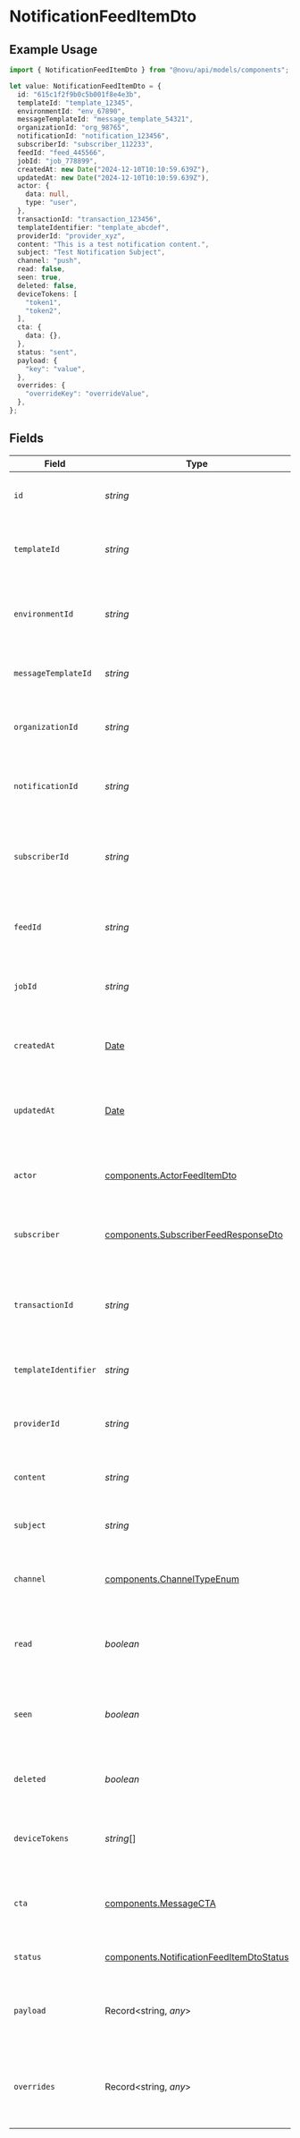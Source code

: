# NotificationFeedItemDto

## Example Usage

```typescript
import { NotificationFeedItemDto } from "@novu/api/models/components";

let value: NotificationFeedItemDto = {
  id: "615c1f2f9b0c5b001f8e4e3b",
  templateId: "template_12345",
  environmentId: "env_67890",
  messageTemplateId: "message_template_54321",
  organizationId: "org_98765",
  notificationId: "notification_123456",
  subscriberId: "subscriber_112233",
  feedId: "feed_445566",
  jobId: "job_778899",
  createdAt: new Date("2024-12-10T10:10:59.639Z"),
  updatedAt: new Date("2024-12-10T10:10:59.639Z"),
  actor: {
    data: null,
    type: "user",
  },
  transactionId: "transaction_123456",
  templateIdentifier: "template_abcdef",
  providerId: "provider_xyz",
  content: "This is a test notification content.",
  subject: "Test Notification Subject",
  channel: "push",
  read: false,
  seen: true,
  deleted: false,
  deviceTokens: [
    "token1",
    "token2",
  ],
  cta: {
    data: {},
  },
  status: "sent",
  payload: {
    "key": "value",
  },
  overrides: {
    "overrideKey": "overrideValue",
  },
};
```

## Fields

| Field                                                                                                | Type                                                                                                 | Required                                                                                             | Description                                                                                          | Example                                                                                              |
| ---------------------------------------------------------------------------------------------------- | ---------------------------------------------------------------------------------------------------- | ---------------------------------------------------------------------------------------------------- | ---------------------------------------------------------------------------------------------------- | ---------------------------------------------------------------------------------------------------- |
| `id`                                                                                                 | *string*                                                                                             | :heavy_check_mark:                                                                                   | Unique identifier for the notification.                                                              | 615c1f2f9b0c5b001f8e4e3b                                                                             |
| `templateId`                                                                                         | *string*                                                                                             | :heavy_check_mark:                                                                                   | Identifier for the template used to generate the notification.                                       | template_12345                                                                                       |
| `environmentId`                                                                                      | *string*                                                                                             | :heavy_check_mark:                                                                                   | Identifier for the environment where the notification is sent.                                       | env_67890                                                                                            |
| `messageTemplateId`                                                                                  | *string*                                                                                             | :heavy_check_mark:                                                                                   | Identifier for the message template used.                                                            | message_template_54321                                                                               |
| `organizationId`                                                                                     | *string*                                                                                             | :heavy_check_mark:                                                                                   | Identifier for the organization sending the notification.                                            | org_98765                                                                                            |
| `notificationId`                                                                                     | *string*                                                                                             | :heavy_check_mark:                                                                                   | Unique identifier for the notification instance.                                                     | notification_123456                                                                                  |
| `subscriberId`                                                                                       | *string*                                                                                             | :heavy_check_mark:                                                                                   | Unique identifier for the subscriber receiving the notification.                                     | subscriber_112233                                                                                    |
| `feedId`                                                                                             | *string*                                                                                             | :heavy_check_mark:                                                                                   | Identifier for the feed associated with the notification.                                            | feed_445566                                                                                          |
| `jobId`                                                                                              | *string*                                                                                             | :heavy_check_mark:                                                                                   | Identifier for the job that triggered the notification.                                              | job_778899                                                                                           |
| `createdAt`                                                                                          | [Date](https://developer.mozilla.org/en-US/docs/Web/JavaScript/Reference/Global_Objects/Date)        | :heavy_minus_sign:                                                                                   | Timestamp indicating when the notification was created.                                              | 2024-12-10T10:10:59.639Z                                                                             |
| `updatedAt`                                                                                          | [Date](https://developer.mozilla.org/en-US/docs/Web/JavaScript/Reference/Global_Objects/Date)        | :heavy_minus_sign:                                                                                   | Timestamp indicating when the notification was last updated.                                         | 2024-12-10T10:10:59.639Z                                                                             |
| `actor`                                                                                              | [components.ActorFeedItemDto](../../models/components/actorfeeditemdto.md)                           | :heavy_minus_sign:                                                                                   | Actor details related to the notification, if applicable.                                            |                                                                                                      |
| `subscriber`                                                                                         | [components.SubscriberFeedResponseDto](../../models/components/subscriberfeedresponsedto.md)         | :heavy_minus_sign:                                                                                   | Subscriber details associated with this notification.                                                |                                                                                                      |
| `transactionId`                                                                                      | *string*                                                                                             | :heavy_check_mark:                                                                                   | Unique identifier for the transaction associated with the notification.                              | transaction_123456                                                                                   |
| `templateIdentifier`                                                                                 | *string*                                                                                             | :heavy_minus_sign:                                                                                   | Identifier for the template used, if applicable.                                                     | template_abcdef                                                                                      |
| `providerId`                                                                                         | *string*                                                                                             | :heavy_minus_sign:                                                                                   | Identifier for the provider that sends the notification.                                             | provider_xyz                                                                                         |
| `content`                                                                                            | *string*                                                                                             | :heavy_check_mark:                                                                                   | The main content of the notification.                                                                | This is a test notification content.                                                                 |
| `subject`                                                                                            | *string*                                                                                             | :heavy_minus_sign:                                                                                   | The subject line for email notifications, if applicable.                                             | Test Notification Subject                                                                            |
| `channel`                                                                                            | [components.ChannelTypeEnum](../../models/components/channeltypeenum.md)                             | :heavy_check_mark:                                                                                   | The channel through which the notification is sent.                                                  |                                                                                                      |
| `read`                                                                                               | *boolean*                                                                                            | :heavy_check_mark:                                                                                   | Indicates whether the notification has been read by the subscriber.                                  | false                                                                                                |
| `seen`                                                                                               | *boolean*                                                                                            | :heavy_check_mark:                                                                                   | Indicates whether the notification has been seen by the subscriber.                                  | true                                                                                                 |
| `deleted`                                                                                            | *boolean*                                                                                            | :heavy_check_mark:                                                                                   | Indicates whether the notification has been deleted.                                                 | false                                                                                                |
| `deviceTokens`                                                                                       | *string*[]                                                                                           | :heavy_minus_sign:                                                                                   | Device tokens for push notifications, if applicable.                                                 | [<br/>"token1",<br/>"token2"<br/>]                                                                   |
| `cta`                                                                                                | [components.MessageCTA](../../models/components/messagecta.md)                                       | :heavy_check_mark:                                                                                   | Call-to-action information associated with the notification.                                         |                                                                                                      |
| `status`                                                                                             | [components.NotificationFeedItemDtoStatus](../../models/components/notificationfeeditemdtostatus.md) | :heavy_check_mark:                                                                                   | Current status of the notification.                                                                  | sent                                                                                                 |
| `payload`                                                                                            | Record<string, *any*>                                                                                | :heavy_minus_sign:                                                                                   | The payload that was used to send the notification trigger.                                          | {<br/>"key": "value"<br/>}                                                                           |
| `overrides`                                                                                          | Record<string, *any*>                                                                                | :heavy_minus_sign:                                                                                   | Provider-specific overrides used when triggering the notification.                                   | {<br/>"overrideKey": "overrideValue"<br/>}                                                           |